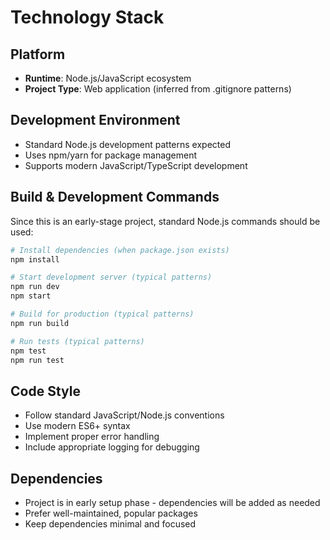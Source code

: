 # Technology Stack

## Platform
- **Runtime**: Node.js/JavaScript ecosystem
- **Project Type**: Web application (inferred from .gitignore patterns)

## Development Environment
- Standard Node.js development patterns expected
- Uses npm/yarn for package management
- Supports modern JavaScript/TypeScript development

## Build & Development Commands
Since this is an early-stage project, standard Node.js commands should be used:

```bash
# Install dependencies (when package.json exists)
npm install

# Start development server (typical patterns)
npm run dev
npm start

# Build for production (typical patterns)  
npm run build

# Run tests (typical patterns)
npm test
npm run test
```

## Code Style
- Follow standard JavaScript/Node.js conventions
- Use modern ES6+ syntax
- Implement proper error handling
- Include appropriate logging for debugging

## Dependencies
- Project is in early setup phase - dependencies will be added as needed
- Prefer well-maintained, popular packages
- Keep dependencies minimal and focused